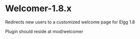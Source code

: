 Welcomer-1.8.x
==============

Redirects new users to a customized welcome page for Elgg 1.8

Plugin should reside at mod/welcomer